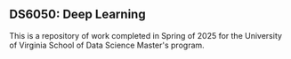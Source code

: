 ## DS6050: Deep Learning
This is a repository of work completed in Spring of 2025 for the University of Virginia School of Data Science Master's program.
